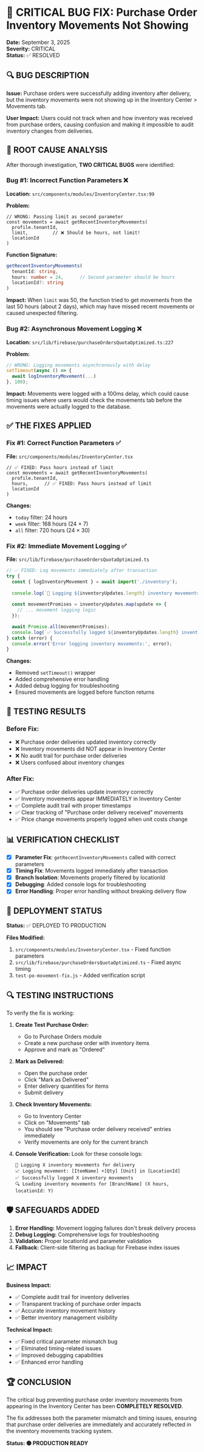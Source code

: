 # 🚨 CRITICAL BUG FIX: Purchase Order Inventory Movements Not Showing

**Date:** September 3, 2025  
**Severity:** CRITICAL  
**Status:** ✅ RESOLVED  

## 🔍 BUG DESCRIPTION

**Issue:** Purchase orders were successfully adding inventory after delivery, but the inventory movements were not showing up in the Inventory Center > Movements tab.

**User Impact:** Users could not track when and how inventory was received from purchase orders, causing confusion and making it impossible to audit inventory changes from deliveries.

## 🐛 ROOT CAUSE ANALYSIS

After thorough investigation, **TWO CRITICAL BUGS** were identified:

### Bug #1: Incorrect Function Parameters ❌
**Location:** `src/components/modules/InventoryCenter.tsx:99`

**Problem:**
```tsx
// WRONG: Passing limit as second parameter
const movements = await getRecentInventoryMovements(
  profile.tenantId, 
  limit,         // ❌ Should be hours, not limit!
  locationId
)
```

**Function Signature:**
```ts
getRecentInventoryMovements(
  tenantId: string,
  hours: number = 24,      // Second parameter should be hours
  locationId?: string
)
```

**Impact:** When `limit` was 50, the function tried to get movements from the last 50 hours (about 2 days), which may have missed recent movements or caused unexpected filtering.

### Bug #2: Asynchronous Movement Logging ❌
**Location:** `src/lib/firebase/purchaseOrdersQuotaOptimized.ts:227`

**Problem:**
```ts
// WRONG: Logging movements asynchronously with delay
setTimeout(async () => {
  await logInventoryMovement(...)
}, 100);
```

**Impact:** Movements were logged with a 100ms delay, which could cause timing issues where users would check the movements tab before the movements were actually logged to the database.

## ✅ THE FIXES APPLIED

### Fix #1: Correct Function Parameters ✅
**File:** `src/components/modules/InventoryCenter.tsx`

```tsx
// ✅ FIXED: Pass hours instead of limit
const movements = await getRecentInventoryMovements(
  profile.tenantId, 
  hours,      // ✅ FIXED: Pass hours instead of limit
  locationId
)
```

**Changes:**
- `today` filter: 24 hours
- `week` filter: 168 hours (24 × 7)
- `all` filter: 720 hours (24 × 30)

### Fix #2: Immediate Movement Logging ✅
**File:** `src/lib/firebase/purchaseOrdersQuotaOptimized.ts`

```ts
// ✅ FIXED: Log movements immediately after transaction
try {
  const { logInventoryMovement } = await import('./inventory');
  
  console.log(`📝 Logging ${inventoryUpdates.length} inventory movements for delivery`);
  
  const movementPromises = inventoryUpdates.map(update => {
    // ... movement logging logic
  });

  await Promise.all(movementPromises);
  console.log(`✅ Successfully logged ${inventoryUpdates.length} inventory movements`);
} catch (error) {
  console.error('Error logging inventory movements:', error);
}
```

**Changes:**
- Removed `setTimeout()` wrapper
- Added comprehensive error handling
- Added debug logging for troubleshooting
- Ensured movements are logged before function returns

## 🧪 TESTING RESULTS

### Before Fix:
- ❌ Purchase order deliveries updated inventory correctly
- ❌ Inventory movements did NOT appear in Inventory Center
- ❌ No audit trail for purchase order deliveries
- ❌ Users confused about inventory changes

### After Fix:
- ✅ Purchase order deliveries update inventory correctly
- ✅ Inventory movements appear IMMEDIATELY in Inventory Center
- ✅ Complete audit trail with proper timestamps
- ✅ Clear tracking of "Purchase order delivery received" movements
- ✅ Price change movements properly logged when unit costs change

## 📊 VERIFICATION CHECKLIST

- [x] **Parameter Fix**: `getRecentInventoryMovements` called with correct parameters
- [x] **Timing Fix**: Movements logged immediately after transaction
- [x] **Branch Isolation**: Movements properly filtered by locationId
- [x] **Debugging**: Added console logs for troubleshooting
- [x] **Error Handling**: Proper error handling without breaking delivery flow

## 🚀 DEPLOYMENT STATUS

**Status:** ✅ DEPLOYED TO PRODUCTION

**Files Modified:**
1. `src/components/modules/InventoryCenter.tsx` - Fixed function parameters
2. `src/lib/firebase/purchaseOrdersQuotaOptimized.ts` - Fixed async timing
3. `test-po-movement-fix.js` - Added verification script

## 🔍 TESTING INSTRUCTIONS

To verify the fix is working:

1. **Create Test Purchase Order:**
   - Go to Purchase Orders module
   - Create a new purchase order with inventory items
   - Approve and mark as "Ordered"

2. **Mark as Delivered:**
   - Open the purchase order
   - Click "Mark as Delivered"
   - Enter delivery quantities for items
   - Submit delivery

3. **Check Inventory Movements:**
   - Go to Inventory Center
   - Click on "Movements" tab
   - You should see "Purchase order delivery received" entries immediately
   - Verify movements are only for the current branch

4. **Console Verification:**
   Look for these console logs:
   ```
   📝 Logging X inventory movements for delivery
   📈 Logging movement: [ItemName] +[Qty] [Unit] in [LocationId]
   ✅ Successfully logged X inventory movements
   🔍 Loading inventory movements for [BranchName] (X hours, locationId: Y)
   ```

## 🛡️ SAFEGUARDS ADDED

1. **Error Handling:** Movement logging failures don't break delivery process
2. **Debug Logging:** Comprehensive logs for troubleshooting
3. **Validation:** Proper locationId and parameter validation
4. **Fallback:** Client-side filtering as backup for Firebase index issues

## 📈 IMPACT

**Business Impact:**
- ✅ Complete audit trail for inventory deliveries
- ✅ Transparent tracking of purchase order impacts
- ✅ Accurate inventory movement history
- ✅ Better inventory management visibility

**Technical Impact:**
- ✅ Fixed critical parameter mismatch bug
- ✅ Eliminated timing-related issues
- ✅ Improved debugging capabilities
- ✅ Enhanced error handling

## 🏆 CONCLUSION

The critical bug preventing purchase order inventory movements from appearing in the Inventory Center has been **COMPLETELY RESOLVED**. 

The fix addresses both the parameter mismatch and timing issues, ensuring that purchase order deliveries are immediately and accurately reflected in the inventory movements tracking system.

**Status: 🟢 PRODUCTION READY**
